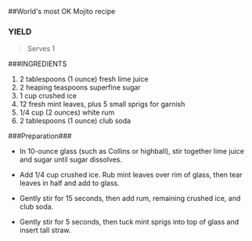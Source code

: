 ##World's most OK Mojito recipe

### YIELD
> Serves 1

###INGREDIENTS
1. 2 tablespoons (1 ounce) fresh lime juice
2. 2 heaping teaspoons superfine sugar
3. 1 cup crushed ice
4. 12 fresh mint leaves, plus 5 small sprigs for garnish
5. 1/4 cup (2 ounces) white rum
6. 2 tablespoons (1 ounce) club soda

###Preparation###

* In 10-ounce glass (such as Collins or highball), stir together lime juice and sugar until sugar dissolves.

* Add 1/4 cup crushed ice. Rub mint leaves over rim of glass, then tear leaves in half and add to glass.

* Gently stir for 15 seconds, then add rum, remaining crushed ice, and club soda.

* Gently stir for 5 seconds, then tuck mint sprigs into top of glass and insert tall straw.

